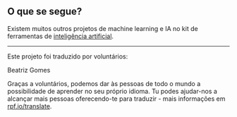 ## O que se segue?

Existem muitos outros projetos de machine learning e IA no kit de ferramentas de [inteligência artificial](https://projects.raspberrypi.org/pt-PT/pathways/ai-toolkit).

***

Este projeto foi traduzido por voluntários:

Beatriz Gomes

Graças a voluntários, podemos dar às pessoas de todo o mundo a possibilidade de aprender no seu próprio idioma. Tu podes ajudar-nos a alcançar mais pessoas oferecendo-te para traduzir - mais informações em [rpf.io/translate](https://rpf.io/translate).